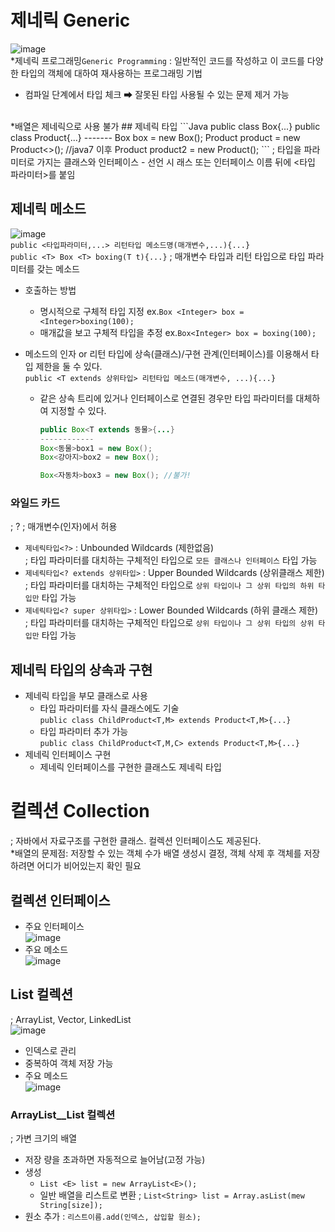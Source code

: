 # 제네릭 Generic
![image](https://user-images.githubusercontent.com/56028436/118318523-77563f80-b534-11eb-844c-ac37ef0ecf5d.png)<br/>
*제네릭 프로그래밍`Generic Programming` : 일반적인 코드를 작성하고 이 코드를 다양한 타입의 객체에 대하여 재사용하는 프로그래밍 기법
- 컴파일 단계에서 타입 체크 ➡ 잘못된 타입 사용될 수 있는 문제 제거 가능
<br/>
*배열은 제네릭으로 사용 불가
## 제네릭 타입
```Java
public class Box<T>{...}
public class Product<T,M>{...}
-------
Box <String> box = new Box<String>();
Product <Tv,String> product = new Product<>(); //java7 이후
Product <Tv,String> product2 = new Product<Tv,String>();
```
; 타입을 파라미터로 가지는 클래스와 인터페이스
- 선언 시 래스 또는 인터페이스 이름 뒤에 <타입 파라미터>를 붙임

## 제네릭 메소드
![image](https://user-images.githubusercontent.com/56028436/118318650-a53b8400-b534-11eb-8372-ac0432acba89.png) <br/>
`public <타입파라미터,...> 리턴타입 메소드명(매개변수,...){...}`<br/>
`public <T> Box <T> boxing(T t){...}`
; 매개변수 타입과 리턴 타입으로 타입 파라미터를 갖는 메소드

- 호출하는 방법
  - 명시적으로 구체적 타입 지정 ex.`Box <Integer> box = <Integer>boxing(100);`
  - 매개값을 보고 구체적 타입을 추정 ex.`Box<Integer> box = boxing(100);`

- 메소드의 인자 or 리턴 타입에 상속(클래스)/구현 관계(인터페이스)를 이용해서 타입 제한을 둘 수 있다.<br/>
  `public <T extends 상위타입> 리턴타입 메소드(매개변수, ...){...}`
  - 같은 상속 트리에 있거나 인터페이스로 연결된 경우만 타입 파라미터를 대체하여 지정할 수 있다.
    ```Java
    public Box<T extends 동물>{...}
    ------------
    Box<동물>box1 = new Box();
    Box<강아지>box2 = new Box();
    
    Box<자동차>box3 = new Box(); //불가!
    ```
    
### 와일드 카드
; ? ; 매개변수(인자)에서 허용
- `제네릭타입<?>` : Unbounded Wildcards (제한없음)<br/>
  ; 타입 파라미터를 대치하는 구체적인 타입으로 `모든 클래스나 인터페이스` 타입 가능
- `제네릭타입<? extends 상위타입>` : Upper Bounded Wildcards (상위클래스 제한)<br/>
  ; 타입 파라미터를 대치하는 구체적인 타입으로 `상위 타입이나 그 상위 타입의 하위 타입만` 타입 가능
- `제네릭타입<? super 상위타입>` : Lower Bounded Wildcards (하위 클래스 제한)<br/>
  ; 타입 파라미터를 대치하는 구체적인 타입으로 `상위 타입이나 그 상위 타입의 상위 타입만` 타입 가능
  

## 제네릭 타입의 상속과 구현
- 제네릭 타입을 부모 클래스로 사용
  - 타입 파라미터를 자식 클래스에도 기술<br/>
    `public class ChildProduct<T,M> extends Product<T,M>{...}`
  - 타입 파라미터 추가 가능<br/>
    `public class ChildProduct<T,M,C> extends Product<T,M>{...}`
- 제네릭 인터페이스 구현
  - 제네릭 인터페이스를 구현한 클래스도 제네릭 타입

# 컬렉션 Collection
; 자바에서 자료구조를 구현한 클래스. 컬렉션 인터페이스도 제공된다.<br/>
*배열의 문제점: 저장할 수 있는 객체 수가 배열 생성시 결정, 객체 삭제 후 객체를 저장하려면 어디가 비어있는지 확인 필요

## 컬렉션 인터페이스
- 주요 인터페이스<br/>
  ![image](https://user-images.githubusercontent.com/56028436/118319695-17f92f00-b536-11eb-99df-f85ee3876dfa.png)
- 주요 메소드<br/>
  ![image](https://user-images.githubusercontent.com/56028436/118319744-26474b00-b536-11eb-9e64-87a3ee1d1f93.png)

## List 컬렉션
; ArrayList, Vector, LinkedList <br/>
![image](https://user-images.githubusercontent.com/56028436/118319845-4aa32780-b536-11eb-9a32-413b872a81e3.png)<br/>
- 인덱스로 관리
- 중복하여 객체 저장 가능
- 주요 메소드<br/>
  ![image](https://user-images.githubusercontent.com/56028436/118319905-5d1d6100-b536-11eb-8038-40610d38cedb.png)

### ArrayList__List 컬렉션
; 가변 크기의 배열<br/>
- 저장 량을 초과하면 자동적으로 늘어남(고정 가능)
- 생성
  - `List <E> list = new ArrayList<E>();`
  - 일반 배열을 리스트로 변환 ; `List<String> list = Array.asList(mew String[size]);`
 - 원소 추가 : `리스트이름.add(인덱스, 삽입할 원소);`
